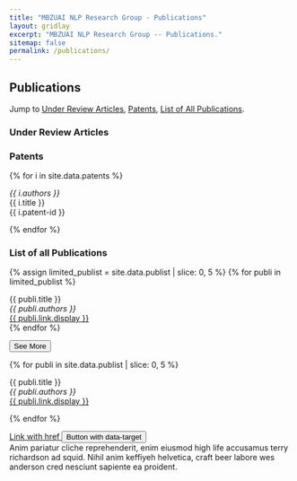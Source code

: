```yaml
---
title: "MBZUAI NLP Research Group - Publications"
layout: gridlay
excerpt: "MBZUAI NLP Research Group -- Publications."
sitemap: false
permalink: /publications/
---
```


<h2>Publications</h2>

Jump to [Under Review Articles](#under-review-articles), [Patents](#patents), [List of All Publications](#list-of-all-publications).

<h3 id="under-review-articles"> Under Review Articles </h3>
<h3 id="patents"> Patents </h3>

{% for i in site.data.patents %}

  <em>{{ i.authors }} </em><br />
  {{ i.title }} <br />
  {{ i.patent-id }}

{% endfor %}

<h3 id="list-of-all-publications"> List of all Publications </h3>

{% assign limited_publist = site.data.publist | slice: 0, 5 %}
  {% for publi in limited_publist %}
    <div class="publication-item">
      {{ publi.title }} <br />
      <em>{{ publi.authors }} </em><br />
      <a href="{{ publi.link.url }}">{{ publi.link.display }}</a>
    </div>
{% endfor %}

<button id="see-more-btn" onclick="loadMorePublications()">See More</button>


{% for publi in site.data.publist | slice: 0, 5 %}

  {{ publi.title }} <br />
  <em>{{ publi.authors }} </em><br /><a href="{{ publi.link.url }}">{{ publi.link.display }}</a>

{% endfor %}

<div>
  <a class="btn btn-primary" data-toggle="collapse" href="#collapseExample" role="button" aria-expanded="false" aria-controls="collapseExample">
    Link with href
  </a>
  <button class="btn btn-primary" type="button" data-toggle="collapse" data-target="#collapseExample" aria-expanded="false" aria-controls="collapseExample">
    Button with data-target
  </button>
</div>
<div class="collapse" id="collapseExample">
  <div class="card card-body">
    Anim pariatur cliche reprehenderit, enim eiusmod high life accusamus terry richardson ad squid. Nihil anim keffiyeh helvetica, craft beer labore wes anderson cred nesciunt sapiente ea proident.
  </div>
</div>
